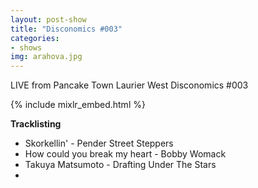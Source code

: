```yaml
---
layout: post-show
title: "Disconomics #003"
categories:
- shows
img: arahova.jpg
---
```


LIVE from Pancake Town Laurier West Disconomics #003

{% include mixlr_embed.html %}

**Tracklisting**

- Skorkellin' - Pender Street Steppers
- How could you break my heart - Bobby Womack
- Takuya Matsumoto - Drafting Under The Stars
-
